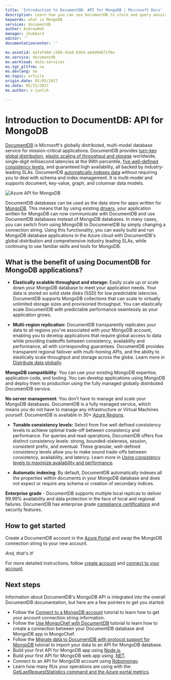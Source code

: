 ```yaml
---
title: 'Introduction to DocumentDB: API for MongoDB | Microsoft Docs'
description: Learn how you can use DocumentDB to store and query massive volumes of JSON documents with low latency using the popular OSS MongoDB APIs.
keywords: what is MongoDB
services: documentdb
author: AndrewHoh
manager: jhubbard
editor: ''
documentationcenter: ''

ms.assetid: 4afaf40d-c560-42e0-83b4-a64d94671f0a
ms.service: documentdb
ms.workload: data-services
ms.tgt_pltfrm: na
ms.devlang: na
ms.topic: article
origin.date: 05/05/2017
ms.date: 05/31/2017
ms.author: v-junlch

---
```

# Introduction to DocumentDB: API for MongoDB

[DocumentDB](./documentdb-resources.md) is Microsoft's globally distributed, multi-model database service for mission-critical applications. DocumentDB provides [turn-key global distribution](../documentdb/documentdb-distribute-data-globally.md), [elastic scaling of throughput and storage](../documentdb/documentdb-partition-data.md) worldwide, single-digit millisecond latencies at the 99th percentile, [five well-defined consistency levels](../documentdb/documentdb-consistency-levels.md), and guaranteed high availability, all backed by industry-leading SLAs. DocumentDB [automatically indexes data](http://www.vldb.org/pvldb/vol8/p1668-shukla.pdf) without requiring you to deal with schema and index management. It is multi-model and supports document, key-value, graph, and columnar data models. 

![Azure API for MongoDB](./media/documentdb-protocol-mongodb/documentdb-mongodb.png) 

DocumentDB databases can be used as the data store for apps written for [MongoDB](https://docs.mongodb.com/manual/introduction/). This means that by using existing [drivers](https://docs.mongodb.org/ecosystem/drivers/), your application written for MongoDB can now communicate with DocumentDB and use DocumentDB databases instead of MongoDB databases. In many cases, you can switch from using MongoDB to DocumenetDB by simply changing a connection string. Using this functionality, you can easily build and run MongoDB database applications in the Azure cloud with DocumentDB's global distribution and comprehensive industry leading SLAs, while continuing to use familiar skills and tools for MongoDB.


## What is the benefit of using DocumentDB for MongoDB applications?

- **Elastically scalable throughput and storage:** Easily scale up or scale down your MongoDB database to meet your application needs. Your data is stored on solid state disks (SSD) for low predictable latencies. DocumentDB supports MongoDB collections that can scale to virtually unlimited storage sizes and provisioned throughput. You can elastically scale DocumentDB with predictable performance seamlessly as your application grows. 

- **Multi-region replication:** DocumentDB transparently replicates your data to all regions you've associated with your MongoDB account, enabling you to develop applications that require global access to data while providing tradeoffs between consistency, availability and performance, all with corresponding guarantees. DocumentDB provides transparent regional failover with multi-homing APIs, and the ability to elastically scale throughput and storage across the globe. Learn more in [Distribute data globally](documentdb-distribute-data-globally.md).

**MongoDB compatibility**: You can use your existing MongoDB expertise, application code, and tooling. You can develop applications using MongoDB and deploy them to production using the fully managed globally distributed DocumentDB service.

**No server management**: You don't have to manage and scale your MongoDB databases. DocumentDB is a fully managed service, which means you do not have to manage any infrastructure or Virtual Machines yourself. DocumentDB is available in 30+ [Azure Regions](https://azure.microsoft.com/regions/services/).

- **Tunable consistency levels:** Select from five well defined consistency levels to achieve optimal trade-off between consistency and performance. For queries and read operations, DocumentDB offers five distinct consistency levels: strong, bounded-staleness, session, consistent prefix, and eventual. These granular, well-defined consistency levels allow you to make sound trade-offs between consistency, availability, and latency. Learn more in [Using consistency levels to maximize availability and performance](documentdb-consistency-levels.md).

- **Automatic indexing**: By default, DocumentDB automatically indexes all the properties within documents in your MongoDB database and does not expect or require any schema or creation of secondary indices.

**Enterprise grade** - DocumentDB supports multiple local replicas to deliver 99.99% availability and data protection in the face of local and regional failures. DocumentDB has enterprise grade [compliance certifications](https://www.microsoft.com/trustcenter) and security features. 

## How to get started

Create a DocumentDB account in the [Azure Portal](https://portal.azure.cn) and swap the MongoDB connection string to your new account. 

*And, that's it!*

For more detailed instructions, follow [create account](documentdb-create-account.md) and [connect to your account](documentdb-connect-mongodb-account.md).

## Next steps

Information about DocumentDB's MongoDB API is integrated into the overall DocumentDB documentation, but here are a few pointers to get you started:

- Follow the [Connect to a MongoDB account](documentdb-connect-mongodb-account.md) tutorial to learn how to get your account connection string information.
- Follow the [Use MongoChef with DocumentDB](documentdb-mongodb-mongochef.md) tutorial to learn how to create a connection between your DocumentDB database and MongoDB app in MongoChef.
- Follow the [Migrate data to DocumentDB with protocol support for MongoDB](documentdb-mongodb-migrate.md) tutorial to import your data to an API for MongoDB database.
- Build your first API for MongoDB app using [Node.js](documentdb-mongodb-samples.md).
- Build your first API for MongoDB web app using .[NET](documentdb-mongodb-application.md).
- Connect to an API for MongoDB account using [Robomongo](documentdb-mongodb-robomongo.md).
- Learn how many RUs your operations are using with the [GetLastRequestStatistics command and the Azure portal metrics](documentdb-request-units.md#GetLastRequestStatistics).


